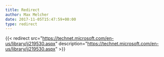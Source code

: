 ```yaml
---
title: Redirect
author: Max Melcher
date: 2017-11-05T15:47:59+00:00
type: redirect
---
```

{{< redirect src="https://technet.microsoft.com/en-us/library/jj219530.aspx" description="https://technet.microsoft.com/en-us/library/jj219530.aspx" >}}
